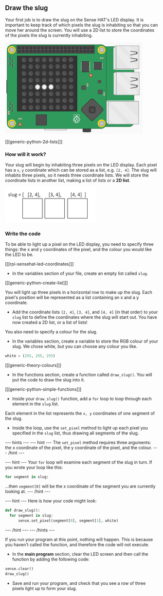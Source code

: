 ## Draw the slug

Your first job is to draw the slug on the Sense HAT's LED display. It is important to keep track of which pixels the slug is inhabiting so that you can move her around the screen. You will use a 2D list to store the coordinates of the pixels the slug is currently inhabiting.

![Draw the slug](images/draw-slug.png)

[[[generic-python-2d-lists]]]

### How will it work?

Your slug will begin by inhabiting three pixels on the LED display. Each pixel has a `x`, `y` coordinate which can be stored as a list, e.g. `[2, 4]`. The slug will inhabits three pixels, so it needs three coordinate lists. We will store the coordinate lists in another list, making a list of lists or a **2D list**.

![Storing the slug](images/2d-slug.png)

### Write the code

To be able to light up a pixel on the LED display, you need to specify three things: the x and y coordinates of the pixel, and the colour you would like the LED to be.

[[[rpi-sensehat-led-coordinates]]]

+ In the variables section of your file, create an empty list called `slug`.

[[[generic-python-create-list]]]

You will light up three pixels in a horizontal row to make up the slug. Each pixel's position will be represented as a list containing an x and a y coordinate.

+ Add the coordinate lists `[2, 4]`, `[3, 4]`, and `[4, 4]` (in that order) to your `slug` list to define the coordinates where the slug will start out. You have now created a 2D list, or a list of lists!

You also need to specify a colour for the slug.

+ In the variables section, create a variable to store the RGB colour of your slug. We chose white, but you can choose any colour you like.

```python
white = (255, 255, 255)
```

[[[generic-theory-colours]]]

+ In the functions section, create a function called `draw_slug()`. You will put the code to draw the slug into it.

[[[generic-python-simple-functions]]]

+ Inside your `draw_slug()` function, add a `for` loop to loop through each element in the `slug` list.

Each element in the list represents the `x, y` coordinates of one segment of the slug.

+ Inside the loop, use the `set_pixel` method to light up each pixel you specified in the `slug` list, thus drawing all segments of the slug.

--- hints ---
--- hint ---
The `set_pixel` method requires three arguments: the x coordinate of the pixel, the y coordinate of the pixel, and the colour.
--- /hint ---

--- hint ---
Your `for` loop will examine each segment of the slug in turn. If you wrote your loop like this:

```python
for segment in slug:
```
...then `segment[0]` will be the x coordinate of the segment you are currently looking at.
--- /hint ---

--- hint ---
Here is how your code might look:

```python
def draw_slug():
  for segment in slug:
      sense.set_pixel(segment[0], segment[1], white)
```
--- /hint ---
--- /hints ---

If you run your program at this point, nothing will happen. This is because you haven't called the function, and therefore the code will not execute.

+ In the **main program** section, clear the LED screen and then call the function by adding the following code:

```python
sense.clear()
draw_slug()
```

+ Save and run your program, and check that you see a row of three pixels light up to form your slug.
